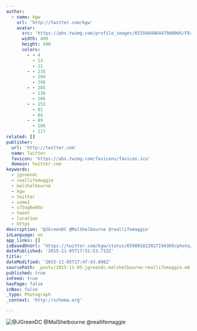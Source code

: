 ```yaml
---
author:
  - name: kgw
    url: 'http://twitter.com/kgw'
    avatar:
      src: 'https://pbs.twimg.com/profile_images/653566486447960066/F8rBtdAq_400x400.jpg'
      width: 400
      height: 400
      colors:
        - - 4
          - 13
          - 11
        - - 235
          - 204
          - 198
        - - 205
          - 136
          - 106
        - - 153
          - 91
          - 64
        - - 89
          - 106
          - 117
related: []
publisher:
  url: 'http://twitter.com'
  name: Twitter
  favicon: 'https://abs.twimg.com/favicons/favicon.ico'
  domain: twitter.com
keywords:
  - jgreendc
  - reallifemaggie
  - malshelbourne
  - kgw
  - twitter
  - some1
  - s75og6w8ho
  - tweet
  - location
  - https
description: '@JGreenDC @MalShelbourne @reallifemaggie'
inLanguage: en
app_links: []
isBasedOnUrl: 'https://twitter.com/kgw/status/659801822027194369/photo/1'
datePublished: '2015-11-05T17:51:53.713Z'
title: ''
dateModified: '2015-11-05T17:47:43.896Z'
sourcePath: _posts/2015-11-05-jgreendc-malshelbourne-reallifemaggie.md
published: true
inFeed: true
hasPage: false
inNav: false
_type: Photograph
_context: 'http://schema.org'

---
```

![&commat;JGreenDC &commat;MalShelbourne &commat;reallifemaggie](https://pbs.twimg.com/media/CSgWQb9VEAAA10Y.jpg:large)